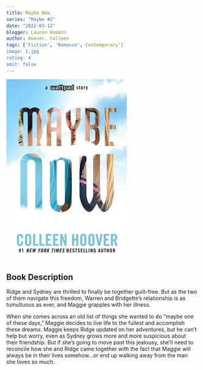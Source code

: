 ```yaml
---
title: Maybe Now
series: "Maybe #2"
date: "2022-03-12"
blogger: Lauren Hamann
author: Hoover, Colleen
tags: ['Fiction', 'Romance', Contemporary']
image: 1.jpg
rating: 4
omit: false
---
```


![Book Cover](1.jpg)

## Book Description

Ridge and Sydney are thrilled to finally be together guilt-free. But as the two of them navigate this freedom, Warren and Bridgette’s relationship is as tumultuous as ever, and Maggie grapples with her illness.

When she comes across an old list of things she wanted to do “maybe one of these days,” Maggie decides to live life to the fullest and accomplish these dreams. Maggie keeps Ridge updated on her adventures, but he can’t help but worry, even as Sydney grows more and more suspicious about their friendship. But if she’s going to move past this jealousy, she’ll need to reconcile how she and Ridge came together with the fact that Maggie will always be in their lives somehow…or end up walking away from the man she loves so much.